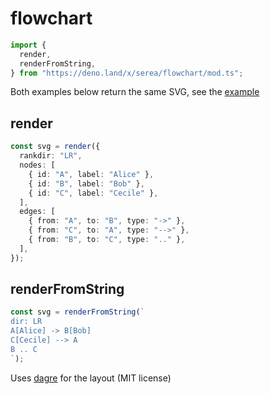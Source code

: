 # flowchart

```ts
import {
  render,
  renderFromString,
} from "https://deno.land/x/serea/flowchart/mod.ts";
```

Both examples below return the same SVG, see the [example](./example.svg)

## render

```ts
const svg = render({
  rankdir: "LR",
  nodes: [
    { id: "A", label: "Alice" },
    { id: "B", label: "Bob" },
    { id: "C", label: "Cecile" },
  ],
  edges: [
    { from: "A", to: "B", type: "->" },
    { from: "C", to: "A", type: "-->" },
    { from: "B", to: "C", type: ".." },
  ],
});
```

## renderFromString

```ts
const svg = renderFromString(`
dir: LR
A[Alice] -> B[Bob]
C[Cecile] --> A
B .. C
`);
```

Uses [dagre](https://github.com/dagrejs/dagre) for the layout (MIT license)
